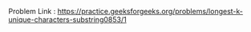 Problem Link : https://practice.geeksforgeeks.org/problems/longest-k-unique-characters-substring0853/1